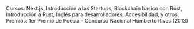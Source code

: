 Cursos: Next.js, Introducción a las Startups, Blockchain basico con Rust, Introducción a Rust, Inglés para desarrolladores, Accesibilidad, y otros.
Premios: 1er Premio de Poesía - Concurso Nacional Humberto Rivas (2013)
